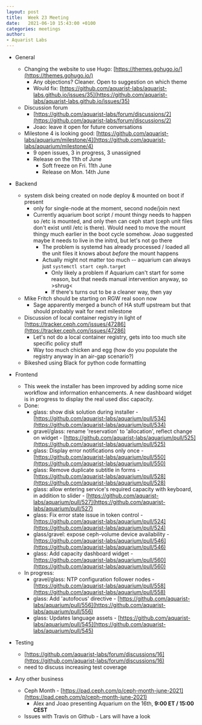```yaml
---
layout: post
title:  Week 23 Meeting
date:   2021-06-10 15:43:00 +0100
categories: meetings
author:
- Aquarist Labs
---
```


* General
   * Changing the website to use Hugo: [https://themes.gohugo.io/](https://themes.gohugo.io/) 
       * Any objections? Cleaner. Open to suggestion on which theme
       * Would fix: [https://github.com/aquarist-labs/aquarist-labs.github.io/issues/35](https://github.com/aquarist-labs/aquarist-labs.github.io/issues/35)
   * Discussion forum
       * [https://github.com/aquarist-labs/forum/discussions/2](https://github.com/aquarist-labs/forum/discussions/2)
       * Joao: leave it open for future conversations
   * Milestone 4 is looking good: [https://github.com/aquarist-labs/aquarium/milestone/4](https://github.com/aquarist-labs/aquarium/milestone/4)
       * 9 open issues, 3 in progress, 3 unassigned
       * Release on the 11th of June
           * Soft freeze on Fri. 11th June
           * Release on Mon. 14th June

* Backend
   * system disk being created on node deploy & mounted on boot if present
       * only for single-node at the moment, second node/join next
       * Currently aquarium boot script / mount thingy needs to happen so /etc is mounted, and only then can ceph start (ceph unit files don't exist until /etc is there). Would need to move the mount thingy much earlier in the boot cycle somehow. Joao suggested maybe it needs to live in the initrd, but let's not go there
           * The problem is systemd has already processed / loaded all the unit files it knows about *before* the mount happens
           * Actually might not matter too much -- aquarium can always just `systemctl start ceph.target`
               * Only likely a problem if Aquarium can't start for some reason, but that needs manual intervention anyway, so >shrug<
               * If there's turns out to be a cleaner way, then yay
   * Mike Fritch should be starting on RGW real soon now
       * Sage apparently merged a bunch of HA stuff upstream but that should probably wait for next milestone
   * Discussion of local container registry in light of [https://tracker.ceph.com/issues/47286](https://tracker.ceph.com/issues/47286)
       * Let's not do a local container registry, gets into too much site specific policy stuff
       * Way too much chicken and egg (how do you populate the registry anyway in an air-gap scenario?)
   * Bikeshed using Black for python code formatting

* Frontend
   * This week the installer has been improved by adding some nice workflow and information enhancements. A new dashboard widget is in progress to display the real used disc capacity.
   * Done:
       * glass: show disk solution during installer - [https://github.com/aquarist-labs/aquarium/pull/534](https://github.com/aquarist-labs/aquarium/pull/534)
       * gravel/glass: rename 'reservation' to 'allocation', reflect change on widget - [https://github.com/aquarist-labs/aquarium/pull/525](https://github.com/aquarist-labs/aquarium/pull/525)
       * glass: Display error notifications only once - [https://github.com/aquarist-labs/aquarium/pull/550](https://github.com/aquarist-labs/aquarium/pull/550)
       * glass: Remove duplicate subtitle in forms - [https://github.com/aquarist-labs/aquarium/pull/528](https://github.com/aquarist-labs/aquarium/pull/528)
       * glass: allow entering service's required capacity with keyboard, in addition to slider - [https://github.com/aquarist-labs/aquarium/pull/527](https://github.com/aquarist-labs/aquarium/pull/527)
       * glass: Fix error state issue in token control - [https://github.com/aquarist-labs/aquarium/pull/524](https://github.com/aquarist-labs/aquarium/pull/524)
       * glass/gravel: expose ceph-volume device availability - [https://github.com/aquarist-labs/aquarium/pull/546](https://github.com/aquarist-labs/aquarium/pull/546)
       * glass: Add capacity dashboard widget - [https://github.com/aquarist-labs/aquarium/pull/560](https://github.com/aquarist-labs/aquarium/pull/560)
   * In progress:
       * gravel/glass: NTP configuration follower nodes - [https://github.com/aquarist-labs/aquarium/pull/558](https://github.com/aquarist-labs/aquarium/pull/558)
       * glass: Add 'autofocus' directive - [https://github.com/aquarist-labs/aquarium/pull/556](https://github.com/aquarist-labs/aquarium/pull/556)
       * glass: Updates language assets - [https://github.com/aquarist-labs/aquarium/pull/545](https://github.com/aquarist-labs/aquarium/pull/545)

* Testing
   * [https://github.com/aquarist-labs/forum/discussions/16](https://github.com/aquarist-labs/forum/discussions/16)
   * need to discuss increasing test coverage

* Any other business
   * Ceph Month - [https://pad.ceph.com/p/ceph-month-june-2021](https://pad.ceph.com/p/ceph-month-june-2021)
       * Alex and Joao presenting Aquarium on the 16th, __9:00 ET / 15:00 CEST__
   * Issues with Travis on Github - Lars will have a look

